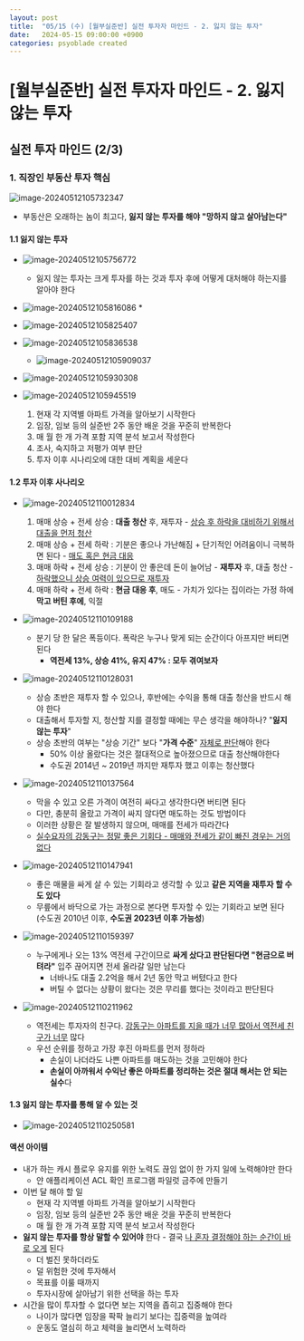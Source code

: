 ```yaml
---
layout: post
title:  "05/15 (수) [월부실준반] 실전 투자자 마인드 - 2. 잃지 않는 투자"
date:   2024-05-15 09:00:00 +0900
categories: psyoblade created
---
```


# [월부실준반] 실전 투자자 마인드 - 2. 잃지 않는 투자

## 실전 투자 마인드 (2/3)

### 1. 직장인 부동산 투자 핵심

![image-20240512105732347](/private/images/2024-05-14-siljun-day15/image-20240512105732347.png)

* 부동산은 오래하는 놈이 최고다, **잃지 않는 투자를 해야 "망하지 않고 살아남는다"**

#### 1.1 잃지 않는 투자

* ![image-20240512105756772](/private/images/2024-05-14-siljun-day15/image-20240512105756772.png)
  * 잃지 않는 투자는 크게 투자를 하는 것과 투자 후에 어떻게 대처해야 하는지를 알아야 한다

* ![image-20240512105816086](/private/images/2024-05-14-siljun-day15/image-20240512105816086.png)
  * 

* ![image-20240512105825407](/private/images/2024-05-14-siljun-day15/image-20240512105825407.png)
* ![image-20240512105836538](/private/images/2024-05-14-siljun-day15/image-20240512105836538.png)
  * ![image-20240512105909037](/private/images/2024-05-14-siljun-day15/image-20240512105909037.png)
* ![image-20240512105930308](/private/images/2024-05-14-siljun-day15/image-20240512105930308.png)
* ![image-20240512105945519](/private/images/2024-05-14-siljun-day15/image-20240512105945519.png)
  1. 현재 각 지역별 아파트 가격을 알아보기 시작한다
  2. 임장, 임보 등의 실준반 2주 동안 배운 것을 꾸준히 반복한다
  3. 매 월 한 개 가격 포함 지역 분석 보고서 작성한다
  4. 조사, 숙지하고 저평가 여부 판단
  5. 투자 이후 시나리오에 대한 대비 계획을 세운다

#### 1.2 투자 이후 사나리오

* ![image-20240512110012834](/private/images/2024-05-14-siljun-day15/image-20240512110012834.png)
  1. 매매 상승 + 전세 상승 : **대출 청산** 후, 재투자 - <u>상승 후 하락을 대비하기 위해서 대출을 먼저 청산</u>
  2. 매매 상승 + 전세 하락 : 기분은 좋으나 가난해짐 + 단기적인 어려움이니 극복하면 된다 - <u>매도 혹은 현금 대응</u>
  3. 매매 하락 + 전세 상승 : 기분이 안 좋은데 돈이 늘어남 - **재투자** 후, 대출 청산 - <u>하락했으니 상승 여력이 있으므로 재투자</u>
  4. 매매 하락 + 전세 하락 : **현금 대응 후**, 매도 - 가치가 있다는 집이라는 가정 하에 **막고 버틴 후에**, 익절
* ![image-20240512110109188](/private/images/2024-05-14-siljun-day15/image-20240512110109188.png)
  * 분기 당 한 달은 폭등이다. 폭락은 누구나 맞게 되는 순간이다 아프지만 버티면 된다
    * **역전세 13%, 상승 41%, 유지 47% : 모두 겪여보자**

* ![image-20240512110128031](/private/images/2024-05-14-siljun-day15/image-20240512110128031.png)
  * 상승 초반은 재투자 할 수 있으나, 후반에는 수익을 통해 대출 청산을 반드시 해야 한다
  * 대출해서 투자할 지, 청산할 지를 결정할 때에는 무슨 생각을 해야하나? "**잃지 않는 투자**"
  * 상승 초반의 여부는 "상승 기간" 보다 "**가격 수준**" <u>자체로 판단</u>해야 한다
    * 50% 이상 올랐다는 것은 절대적으로 높아졌으므로 대출 청산해야한다
    * 수도권 2014년 ~ 2019년 까지만 재투자 했고 이후는 청산했다

* ![image-20240512110137564](/private/images/2024-05-14-siljun-day15/image-20240512110137564.png)
  * 막을 수 있고 오른 가격이 여전히 싸다고 생각한다면 버티면 된다
  * 다만, 충분히 올랐고 가격이 싸지 않다면 매도하는 것도 방법이다
  * 이러한 상황은 잘 발생하지 않으며, 매매를 전세가 따라간다
  * <u>실수요자의 강동구는 정말 좋은 기회다 - 매매와 전세가 같이 빠진 경우는 거의 없다</u>

* ![image-20240512110147941](/private/images/2024-05-14-siljun-day15/image-20240512110147941.png)
  * 좋은 매물을 싸게 살 수 있는 기회라고 생각할 수 있고 **같은 지역을 재투자 할 수도 있다**
  * 무릎에서 바닥으로 가는 과정으로 본다면 투자할 수 있는 기회라고 보면 된다 (수도권 2010년 이후, **수도권 2023년 이후 가능성**)

* ![image-20240512110159397](/private/images/2024-05-14-siljun-day15/image-20240512110159397.png)
  * 누구에게나 오는 13% 역전세 구간이므로 **싸게 샀다고 판단된다면 "현금으로 버텨라"** 입주 끊어지면 전세 올라갈 일만 남는다
    * 너바나도 대출 2.2억을 해서 2년 동안 막고 버텼다고 한다
    * 버틸 수 없다는 상황이 왔다는 것은 무리를 했다는 것이라고 판단된다

* ![image-20240512110211962](/private/images/2024-05-14-siljun-day15/image-20240512110211962.png)
  * 역전세는 투자자의 친구다. <u>강동구는 아파트를 지을 때가 너무 많아서 역전세 친구가 너무</u> 많다
  * 우선 순위를 정하고 가장 후진 아파트를 먼저 정하라
    * 손실이 나더라도 나쁜 아파트를 매도하는 것을 고민해야 한다
    * **손실이 아까워서 수익난 좋은 아파트를 정리하는 것은 절대 해서는 안 되는 실수**다


#### 1.3 잃지 않는 투자를 통해 알 수 있는 것

* ![image-20240512110250581](/private/images/2024-05-14-siljun-day15/image-20240512110250581.png)



#### 액션 아이템

* 내가 하는 캐시 플로우 유지를 위한 노력도 끊임 없이 한 가지 일에 노력해야만 한다
  * 얀 애플리케이션 ACL 확인 프로그램 파일럿 금주에 만들기
* 이번 달 해야 할 일
  * 현재 각 지역별 아파트 가격을 알아보기 시작한다
  * 임장, 임보 등의 실준반 2주 동안 배운 것을 꾸준히 반복한다
  * 매 월 한 개 가격 포함 지역 분석 보고서 작성한다
* **잃지 않는 투자를 항상 말할 수 있어야** 한다 - 결국 <u>나 혼자 결정해야 하는 순간이 바로 오게</u> 된다
  * 더 벌진 못하더라도
  * 덜 위험한 것에 투자해서
  * 목표를 이룰 때까지
  * 투자시장에 살아남기 위한 선택을 하는 투자
* 시간을 많이 투자할 수 없다면 보는 지역을 좁히고 집중해야 한다
  * 나이가 많다면 임장을 팍팍 늘리기 보다는 집중력을 높여라
  * 운동도 열심히 하고 체력을 늘리면서 노력하라

